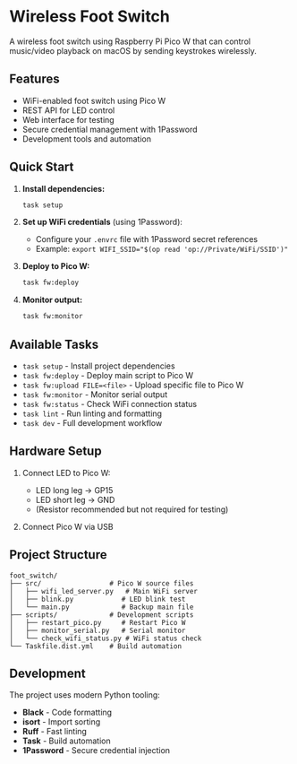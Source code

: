 # Wireless Foot Switch

A wireless foot switch using Raspberry Pi Pico W that can control music/video playback on macOS by sending keystrokes wirelessly.

## Features

- WiFi-enabled foot switch using Pico W
- REST API for LED control
- Web interface for testing
- Secure credential management with 1Password
- Development tools and automation

## Quick Start

1. **Install dependencies:**
   ```bash
   task setup
   ```

2. **Set up WiFi credentials** (using 1Password):
   - Configure your `.envrc` file with 1Password secret references
   - Example: `export WIFI_SSID="$(op read 'op://Private/WiFi/SSID')"`

3. **Deploy to Pico W:**
   ```bash
   task fw:deploy
   ```

4. **Monitor output:**
   ```bash
   task fw:monitor
   ```

## Available Tasks

- `task setup` - Install project dependencies
- `task fw:deploy` - Deploy main script to Pico W
- `task fw:upload FILE=<file>` - Upload specific file to Pico W
- `task fw:monitor` - Monitor serial output
- `task fw:status` - Check WiFi connection status
- `task lint` - Run linting and formatting
- `task dev` - Full development workflow

## Hardware Setup

1. Connect LED to Pico W:
   - LED long leg → GP15
   - LED short leg → GND
   - (Resistor recommended but not required for testing)

2. Connect Pico W via USB

## Project Structure

```
foot_switch/
├── src/                 # Pico W source files
│   ├── wifi_led_server.py   # Main WiFi server
│   ├── blink.py            # LED blink test
│   └── main.py             # Backup main file
├── scripts/             # Development scripts
│   ├── restart_pico.py     # Restart Pico W
│   ├── monitor_serial.py   # Serial monitor
│   └── check_wifi_status.py # WiFi status check
└── Taskfile.dist.yml    # Build automation
```

## Development

The project uses modern Python tooling:
- **Black** - Code formatting
- **isort** - Import sorting  
- **Ruff** - Fast linting
- **Task** - Build automation
- **1Password** - Secure credential injection